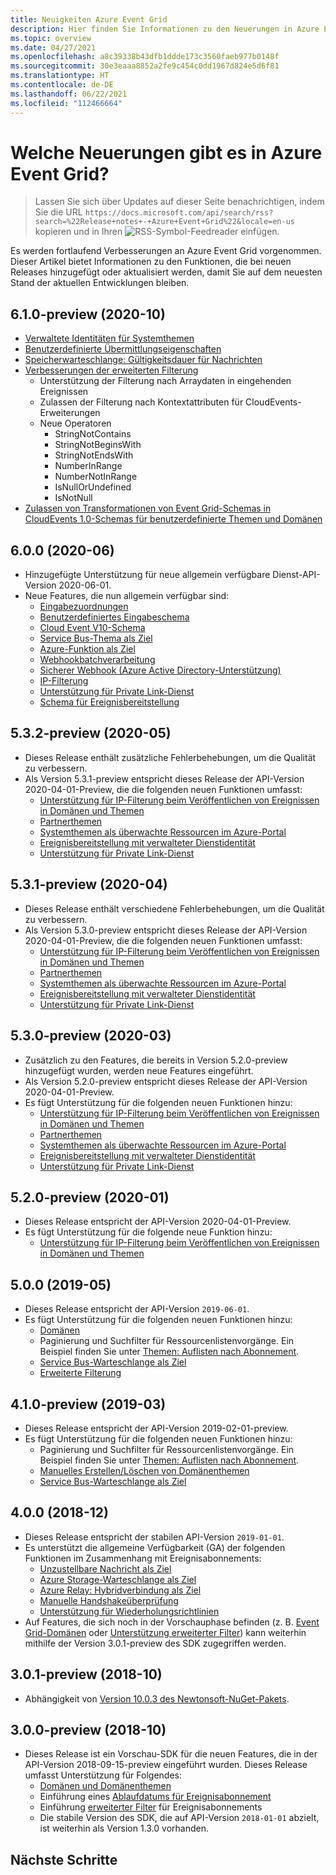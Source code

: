 ```yaml
---
title: Neuigkeiten Azure Event Grid
description: Hier finden Sie Informationen zu den Neuerungen in Azure Event Grid, z. B. aktuelle Versionshinweise, bekannte Probleme, Fehlerbehebungen, veraltete Funktionen und anstehende Änderungen.
ms.topic: overview
ms.date: 04/27/2021
ms.openlocfilehash: a8c39338b43dfb1ddde173c3560faeb977b0148f
ms.sourcegitcommit: 30e3eaaa8852a2fe9c454c0dd1967d824e5d6f81
ms.translationtype: HT
ms.contentlocale: de-DE
ms.lasthandoff: 06/22/2021
ms.locfileid: "112466664"
---
```

# <a name="whats-new-in-azure-event-grid"></a>Welche Neuerungen gibt es in Azure Event Grid?

>Lassen Sie sich über Updates auf dieser Seite benachrichtigen, indem Sie die URL `https://docs.microsoft.com/api/search/rss?search=%22Release+notes+-+Azure+Event+Grid%22&locale=en-us` kopieren und in Ihren ![RSS-Symbol](./media/whats-new/feed-icon-16x16.png)-Feedreader einfügen.

Es werden fortlaufend Verbesserungen an Azure Event Grid vorgenommen. Dieser Artikel bietet Informationen zu den Funktionen, die bei neuen Releases hinzugefügt oder aktualisiert werden, damit Sie auf dem neuesten Stand der aktuellen Entwicklungen bleiben. 

## <a name="610-preview-2020-10"></a>6.1.0-preview (2020-10)
- [Verwaltete Identitäten für Systemthemen](enable-identity-system-topics.md)
- [Benutzerdefinierte Übermittlungseigenschaften](delivery-properties.md)
- [Speicherwarteschlange: Gültigkeitsdauer für Nachrichten](delivery-properties.md#configure-time-to-live-on-outgoing-events-to-azure-storage-queues)
- [Verbesserungen der erweiterten Filterung](event-filtering.md#advanced-filtering)
    - Unterstützung der Filterung nach Arraydaten in eingehenden Ereignissen
    - Zulassen der Filterung nach Kontextattributen für CloudEvents-Erweiterungen
    - Neue Operatoren
        - StringNotContains
        - StringNotBeginsWith
        - StringNotEndsWith
        - NumberInRange
        - NumberNotInRange
        - IsNullOrUndefined
        - IsNotNull
- [Zulassen von Transformationen von Event Grid-Schemas in CloudEvents 1.0-Schemas für benutzerdefinierte Themen und Domänen](cloudevents-schema.md#configure-event-grid-for-cloudevents)
        

## <a name="600-2020-06"></a>6.0.0 (2020-06)
- Hinzugefügte Unterstützung für neue allgemein verfügbare Dienst-API-Version 2020-06-01.
- Neue Features, die nun allgemein verfügbar sind:
    - [Eingabezuordnungen](input-mappings.md)
    - [Benutzerdefiniertes Eingabeschema](input-mappings.md)
    - [Cloud Event V10-Schema](cloud-event-schema.md)
    - [Service Bus-Thema als Ziel](handler-service-bus.md)
    - [Azure-Funktion als Ziel](handler-functions.md)
    - [Webhookbatchverarbeitung](./edge/delivery-output-batching.md)
    - [Sicherer Webhook (Azure Active Directory-Unterstützung)](secure-webhook-delivery.md)
    - [IP-Filterung](configure-firewall.md)
    - [Unterstützung für Private Link-Dienst](configure-private-endpoints.md)
    - [Schema für Ereignisbereitstellung](event-schema.md)

## <a name="532-preview-2020-05"></a>5.3.2-preview (2020-05)
- Dieses Release enthält zusätzliche Fehlerbehebungen, um die Qualität zu verbessern.
- Als Version 5.3.1-preview entspricht dieses Release der API-Version 2020-04-01-Preview, die die folgenden neuen Funktionen umfasst: 
    - [Unterstützung für IP-Filterung beim Veröffentlichen von Ereignissen in Domänen und Themen](configure-firewall.md)
    - [Partnerthemen](./partner-events-overview.md)
    - [Systemthemen als überwachte Ressourcen im Azure-Portal](system-topics.md)
    - [Ereignisbereitstellung mit verwalteter Dienstidentität](managed-service-identity.md) 
    - [Unterstützung für Private Link-Dienst](configure-private-endpoints.md)

## <a name="531-preview-2020-04"></a>5.3.1-preview (2020-04)
- Dieses Release enthält verschiedene Fehlerbehebungen, um die Qualität zu verbessern.
- Als Version 5.3.0-preview entspricht dieses Release der API-Version 2020-04-01-Preview, die die folgenden neuen Funktionen umfasst: 
    - [Unterstützung für IP-Filterung beim Veröffentlichen von Ereignissen in Domänen und Themen](configure-firewall.md)
    - [Partnerthemen](./partner-events-overview.md)
    - [Systemthemen als überwachte Ressourcen im Azure-Portal](system-topics.md)
    - [Ereignisbereitstellung mit verwalteter Dienstidentität](managed-service-identity.md) 
    - [Unterstützung für Private Link-Dienst](configure-private-endpoints.md)

## <a name="530-preview-2020-03"></a>5.3.0-preview (2020-03)
- Zusätzlich zu den Features, die bereits in Version 5.2.0-preview hinzugefügt wurden, werden neue Features eingeführt. 
- Als Version 5.2.0-preview entspricht dieses Release der API-Version 2020-04-01-Preview.
- Es fügt Unterstützung für die folgenden neuen Funktionen hinzu: 
    - [Unterstützung für IP-Filterung beim Veröffentlichen von Ereignissen in Domänen und Themen](configure-firewall.md)
    - [Partnerthemen](./partner-events-overview.md)
    - [Systemthemen als überwachte Ressourcen im Azure-Portal](system-topics.md)
    - [Ereignisbereitstellung mit verwalteter Dienstidentität](managed-service-identity.md) 
    - [Unterstützung für Private Link-Dienst](configure-private-endpoints.md)

## <a name="520-preview-2020-01"></a>5.2.0-preview (2020-01)
- Dieses Release entspricht der API-Version 2020-04-01-Preview.
- Es fügt Unterstützung für die folgende neue Funktion hinzu:
    - [Unterstützung für IP-Filterung beim Veröffentlichen von Ereignissen in Domänen und Themen](configure-firewall.md)

## <a name="500-2019-05"></a>5.0.0 (2019-05)
- Dieses Release entspricht der API-Version `2019-06-01`.
- Es fügt Unterstützung für die folgenden neuen Funktionen hinzu:
    * [Domänen](event-domains.md)
    * Paginierung und Suchfilter für Ressourcenlistenvorgänge. Ein Beispiel finden Sie unter [Themen: Auflisten nach Abonnement](/rest/api/eventgrid/version2020-10-15-preview/partnernamespaces/listbysubscription).
    * [Service Bus-Warteschlange als Ziel](handler-service-bus.md)
    * [Erweiterte Filterung](event-filtering.md#advanced-filtering)

## <a name="410-preview-2019-03"></a>4.1.0-preview (2019-03)
- Dieses Release entspricht der API-Version 2019-02-01-preview.
- Es fügt Unterstützung für die folgenden neuen Funktionen hinzu:
    * Paginierung und Suchfilter für Ressourcenlistenvorgänge. Ein Beispiel finden Sie unter [Themen: Auflisten nach Abonnement](/rest/api/eventgrid/version2020-10-15-preview/partnernamespaces/listbysubscription).
    * [Manuelles Erstellen/Löschen von Domänenthemen](how-to-event-domains.md)
    * [Service Bus-Warteschlange als Ziel](handler-service-bus.md)

## <a name="400-2018-12"></a>4.0.0 (2018-12)
- Dieses Release entspricht der stabilen API-Version `2019-01-01`.
- Es unterstützt die allgemeine Verfügbarkeit (GA) der folgenden Funktionen im Zusammenhang mit Ereignisabonnements:
    * [Unzustellbare Nachricht als Ziel](manage-event-delivery.md)
    * [Azure Storage-Warteschlange als Ziel](handler-storage-queues.md)
    * [Azure Relay: Hybridverbindung als Ziel](handler-relay-hybrid-connections.md)
    * [Manuelle Handshakeüberprüfung](webhook-event-delivery.md)
    * [Unterstützung für Wiederholungsrichtlinien](delivery-and-retry.md)
- Auf Features, die sich noch in der Vorschauphase befinden (z. B. [Event Grid-Domänen](event-domains.md) oder [Unterstützung erweiterter Filter](event-filtering.md#advanced-filtering)) kann weiterhin mithilfe der Version 3.0.1-preview des SDK zugegriffen werden.

## <a name="301-preview-2018-10"></a>3.0.1-preview (2018-10)
- Abhängigkeit von [Version 10.0.3 des Newtonsoft-NuGet-Pakets](https://www.nuget.org/packages/Newtonsoft.Json/10.0.3).

## <a name="300-preview-2018-10"></a>3.0.0-preview (2018-10)
- Dieses Release ist ein Vorschau-SDK für die neuen Features, die in der API-Version 2018-09-15-preview eingeführt wurden. Dieses Release umfasst Unterstützung für Folgendes:
    - [Domänen und Domänenthemen](event-domains.md)
    - Einführung eines [Ablaufdatums für Ereignisabonnement](concepts.md#event-subscription-expiration)
    - Einführung [erweiterter Filter](event-filtering.md#advanced-filtering) für Ereignisabonnements
    - Die stabile Version des SDK, die auf API-Version `2018-01-01` abzielt, ist weiterhin als Version 1.3.0 vorhanden.

## <a name="next-steps"></a>Nächste Schritte

